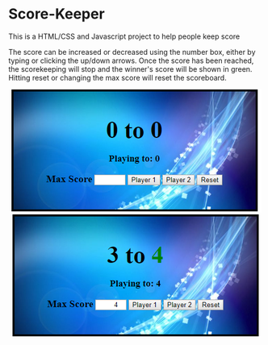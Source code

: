 # Score-Keeper
This is a HTML/CSS and Javascript project to help people keep score

The score can be increased or decreased using the number box, either by typing or clicking the up/down arrows.
Once the score has been reached, the scorekeeping will stop and the winner's score will be shown in green.
Hitting reset or changing the max score will reset the scoreboard.

<p align="center">
  <img src="ScoreKeeper.png">
  <img src="ScoreKeeperGameOver.png">
</p>
